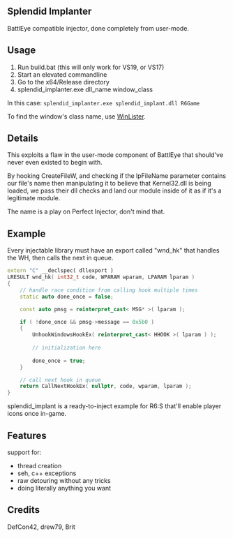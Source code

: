 ## Splendid Implanter

BattlEye compatible injector, done completely from user-mode.

## Usage

1. Run build.bat (this will only work for VS19, or VS17)
2. Start an elevated commandline
3. Go to the x64/Release directory
4. splendid_implanter.exe dll_name window_class

In this case: `splendid_implanter.exe splendid_implant.dll R6Game`

To find the window's class name, use [WinLister](https://www.nirsoft.net/utils/winlister.html).

## Details

This exploits a flaw in the user-mode component of BattlEye that should've never even existed to begin with.

By hooking CreateFileW, and checking if the lpFileName parameter contains our file's name then manipulating it to believe that Kernel32.dll is being loaded, we pass their dll checks and land our module inside of it as if it's a legitimate module.

The name is a play on Perfect Injector, don't mind that.

## Example

Every injectable library must have an export called "wnd_hk" that handles the WH, then calls the next in queue.

```cpp
extern "C" __declspec( dllexport )
LRESULT wnd_hk( int32_t code, WPARAM wparam, LPARAM lparam )
{
	// handle race condition from calling hook multiple times
	static auto done_once = false;

	const auto pmsg = reinterpret_cast< MSG* >( lparam );

	if ( !done_once && pmsg->message == 0x5b0 )
	{
		UnhookWindowsHookEx( reinterpret_cast< HHOOK >( lparam ) );
		
		// initialization here
		
		done_once = true;
	}

	// call next hook in queue
	return CallNextHookEx( nullptr, code, wparam, lparam );
}
```

splendid_implant is a ready-to-inject example for R6:S that'll enable player icons once in-game.

## Features

support for:

- thread creation
- seh, c++ exceptions
- raw detouring without any tricks
- doing literally anything you want

## Credits

DefCon42, drew79, Brit

